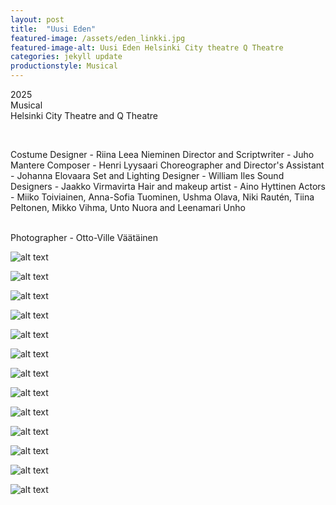 ```yaml
---
layout: post
title:  "Uusi Eden"
featured-image: /assets/eden_linkki.jpg
featured-image-alt: Uusi Eden Helsinki City theatre Q Theatre
categories: jekyll update
productionstyle: Musical
---
```

  2025  
  Musical  
  Helsinki City Theatre and Q Theatre  
  
  <br/>
<p></p>
  Costume Designer - Riina Leea Nieminen  
  Director and Scriptwriter - Juho Mantere  
  Composer - Henri Lyysaari  
  Choreographer and Director's Assistant - Johanna Elovaara  
  Set and Lighting Designer - William Iles  
  Sound Designers - Jaakko Virmavirta  
  Hair and makeup artist - Aino Hyttinen  
  Actors - Miiko Toiviainen, Anna-Sofia Tuominen, Ushma Olava, Niki Rautén, Tiina Peltonen, Mikko Vihma, Unto Nuora and Leenamari Unho     
  <br/>

<div class="post-text-alone">  

</div>  
<p></p>
  
  <br/>
  Photographer - Otto-Ville Väätäinen


  ![alt text](/assets/projects/eden3.jpg) 

  ![alt text](/assets/projects/eden2.jpg) 

  ![alt text](/assets/projects/eden11.jpg) 

  ![alt text](/assets/projects/eden4.jpg) 

  ![alt text](/assets/projects/eden5.jpg)  

  ![alt text](/assets/projects/eden1.jpg)  

  ![alt text](/assets/projects/eden66.jpg) 

  ![alt text](/assets/projects/eden6.jpg) 

  ![alt text](/assets/projects/eden7.jpg) 

  ![alt text](/assets/projects/eden8.jpg) 

  ![alt text](/assets/projects/eden9.jpg) 

  ![alt text](/assets/projects/eden99.jpg) 

  ![alt text](/assets/projects/eden10.jpg) 



  
